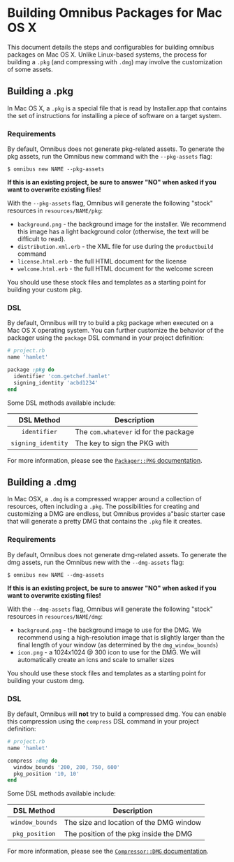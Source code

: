 Building Omnibus Packages for Mac OS X
======================================
This document details the steps and configurables for building omnibus packages on Mac OS X. Unlike Linux-based systems, the process for building a `.pkg` (and compressing with `.dmg`) may involve the customization of some assets.


Building a .pkg
---------------
In Mac OS X, a `.pkg` is a special file that is read by Installer.app that contains the set of instructions for installing a piece of software on a target system.

### Requirements
By default, Omnibus does not generate pkg-related assets. To generate the pkg assets, run the Omnibus new command with the `--pkg-assets` flag:

    $ omnibus new NAME --pkg-assets

**If this is an existing project, be sure to answer "NO" when asked if you want to overwrite existing files!**

With the `--pkg-assets` flag, Omnibus will generate the following "stock" resources in `resources/NAME/pkg`:

- `background.png` - the background image for the installer. We recommend this
image has a light background color (otherwise, the text will be difficult to
read).
- `distribution.xml.erb` - the XML file for use during the `productbuild` command
- `license.html.erb` - the full HTML document for the license
- `welcome.html.erb` - the full HTML document for the welcome screen

You should use these stock files and templates as a starting point for building your custom pkg.

### DSL
By default, Omnibus will try to build a pkg package when executed on a Mac OS X operating system. You can further customize the behavior of the packager using the `package` DSL command in your project definition:

```ruby
# project.rb
name 'hamlet'

package :pkg do
  identifier 'com.getchef.hamlet'
  signing_identity 'acbd1234'
end
```

Some DSL methods available include:

| DSL Method         | Description                                 |
| :----------------: | --------------------------------------------|
| `identifier`       | The `com.whatever` id for the package       |
| `signing_identity` | The key to sign the PKG with                |

For more information, please see the [`Packager::PKG` documentation](http://rubydoc.info/github/opscode/omnibus/Omnibus/Packager/PKG).


Building a .dmg
---------------
In Mac OSX, a `.dmg` is a compressed wrapper around a collection of resources, often including a `.pkg`. The possibilities for creating and customizing a DMG are endless, but Omnibus provides a"basic starter case that will generate a pretty DMG that contains the `.pkg` file it creates.

### Requirements
By default, Omnibus does not generate dmg-related assets. To generate the dmg assets, run the Omnibus new with the `--dmg-assets` flag:

    $ omnibus new NAME --dmg-assets

**If this is an existing project, be sure to answer "NO" when asked if you want to overwrite existing files!**

With the `--dmg-assets` flag, Omnibus will generate the following "stock" resources in `resources/NAME/dmg`:

- `background.png` - the background image to use for the DMG. We recommend using
a high-resolution image that is slightly larger than the final length of your
window (as determined by the `dmg_window_bounds`)
- `icon.png` - a 1024x1024 @ 300 icon to use for the DMG. We will automatically
create an icns and scale to smaller sizes

You should use these stock files and templates as a starting point for building your custom dmg.

### DSL
By default, Omnibus will **not** try to build a compressed dmg. You can enable this compression using the `compress` DSL command in your project definition:

```ruby
# project.rb
name 'hamlet'

compress :dmg do
  window_bounds '200, 200, 750, 600'
  pkg_position '10, 10'
end
```

Some DSL methods available include:

| DSL Method         | Description                                 |
| :----------------: | --------------------------------------------|
| `window_bounds`    | The size and location of the DMG window     |
| `pkg_position`     | The position of the pkg inside the DMG      |

For more information, please see the [`Compressor::DMG` documentation](http://www.rubydoc.info/github/chef/omnibus/Omnibus/Compressor/DMG).
